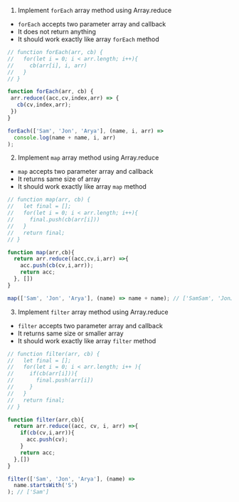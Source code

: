 1. Implement `forEach` array method using Array.reduce

- `forEach` accepts two parameter array and callback
- It does not return anything
- It should work exactly like array `forEach` method

```js
// function forEach(arr, cb) {
//   for(let i = 0; i < arr.length; i++){
//     cb(arr[i], i, arr)
//   }
// }

function forEach(arr, cb) {
 arr.reduce((acc,cv,index,arr) => {
   cb(cv,index,arr);
 })
}

forEach(['Sam', 'Jon', 'Arya'], (name, i, arr) =>
  console.log(name + name, i, arr)
);
```

2. Implement `map` array method using Array.reduce

- `map` accepts two parameter array and callback
- It returns same size of array
- It should work exactly like array `map` method

```js
// function map(arr, cb) {
//   let final = [];
//   for(let i = 0; i < arr.length; i++){
//     final.push(cb(arr[i]))
//   }
//   return final;
// }

function map(arr,cb){
  return arr.reduce((acc,cv,i,arr) =>{
    acc.push(cb(cv,i,arr));
    return acc;
  }, [])
}

map(['Sam', 'Jon', 'Arya'], (name) => name + name); // ['SamSam', 'JonJon', 'AryaArya']
```

3. Implement `filter` array method using Array.reduce

- `filter` accepts two parameter array and callback
- It returns same size or smaller array
- It should work exactly like array `filter` method

```js
// function filter(arr, cb) {
//   let final = [];
//   for(let i = 0; i < arr.length; i++ ){
//     if(cb(arr[i])){
//       final.push(arr[i])
//     }
//   }
//   return final;
// }

function filter(arr,cb){
  return arr.reduce((acc, cv, i, arr) =>{
    if(cb(cv,i,arr)){
      acc.push(cv);
    }
    return acc;
  },[])
}

filter(['Sam', 'Jon', 'Arya'], (name) =>
  name.startsWith('S')
); // ['Sam']
```
